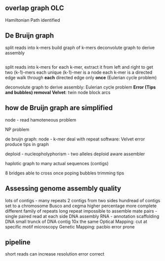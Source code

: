 ## overlap graph OLC
Hamiltonian Path identified
## **De Bruijn graph** 
split reads into k-mers
build graph of k-mers
deconvolute graph to derive assembly
## 
split reads into k-mers
for each k-mer, extract it from left and right to get two (k-1)-mers
each unique (k-1)-mer is a node
each k-mer is a directed edge 
walk through **each** directed edge only **once** (Eulerian cycle problem)

deconvolute graph to derive assembly: Eulerian cycle problem
**Error (Tips and bubbles) removal**
**Velvet**: twin node block arcs 

> 
## how de Bruijn graph are simplified


node - read
hamoteneous problem

NP problem 

de bruijn graph:
node - k-mer
deal with repeat
software: Velvet
error produce tips in graph

deploid - nucleopholyphorism - two alleles
deploid aware assembler

haplotic
graph to many actual sequences (contigs)

8 bridges able to cross once
poping bubbles trimming tips

## Assessing genome assembly quality
lots of contigs - many repeats
2 contigs from two sides 
hundread of contigs set to a chromosome
Busco and cegma higher percentage more complete
 different family of repeats 
 long repeat impossible to assemble
 mate pairs - single paired read at each side
 DNA assembly
 RNA - annotation
 scaffolding DNA
 small trunck of DNA 
 contig
 10x the same
 Optical Mapping: cut at specific motif microscopy
 Genetic Mapping:
 pacbio error prone

## pipeline

 short reads can increase resolution 
 error correct 

<!--stackedit_data:
eyJoaXN0b3J5IjpbMTIxMzA5OTUyNSwtNTc1OTQzNDg3LC0xMj
Q1OTgxOTExLC01Nzg0MjY3MTEsNTM2ODUxOTA1LDQzODczMTIw
OSwxNDQzMDAzOTQzLC0xNDEwMjI0ODMsLTIwNDYwOTQ5ODEsLT
k0MDk2NjQzNiwtMTk2NzkxMTM3OCwyMDk2NDE3NDIyLDIwMDAx
MTgyODMsMTI0MzU3MzQ5N119
-->